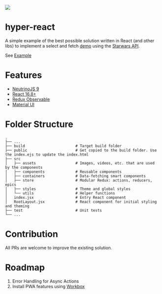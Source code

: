 ![](https://francosioquim.github.io/hyper-react/android-chrome-192x192.png)
# hyper-react

A simple example of the best possible solution written in React (and other libs)  to implement a select and fetch [demo](https://francosioquim.github.io/hyper-react/) using the [Starwars API](https://swapi.co/).

See [Example](https://francosioquim.github.io/hyper-react/)

# Features

- [NeutrinoJS 9](https://master.neutrinojs.org/)
- [React 16.8+](https://reactjs.org/)
- [Redux Observable](https://redux-observable.js.org/)
- [Material UI](https://material-ui.com/)
  
# Folder Structure
    .
    ├── ...
    ├── build                       # Target build folder
    ├── public                      # Get copied to the build folder. Use the index.ejs to update the index.html
    ├── src
    │   ├── assets                  # Images, videos, etc. that are used by the components
    │   ├── components              # Reusable components
    │   ├── containers              # Data-fetching smart components
    │   ├── store                   # Modular Redux: actions, reducers, epics 
    │   ├── styles                  # Theme and global styles
    │   └── utils                   # Helper functions
    │   index.jsx                   # Entry React component
    │   RootLayout.jsx              # React component for initial styling and theming
    ├── test                        # Unit tests
    └── ...

# Contribution
All PRs are welcome to improve the existing solution.

# Roadmap
1) Error Handling for Async Actions
2) Install PWA features using [Workbox](https://developers.google.com/web/tools/workbox/)

